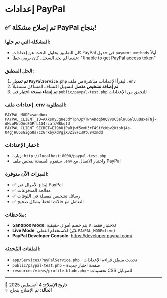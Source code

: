 # إعدادات PayPal

## ✅ تم إصلاح مشكلة PayPal بنجاح!

### المشكلة التي تم حلها:
- كان التطبيق يحاول البحث عن إعدادات PayPal في جدول `payment_methods` أولاً
- عندما لم يجد السجل، كان يرمي خطأ: "Unable to get PayPal access token"

### الحل المطبق:
1. **تم تعديل `PayPalService.php`** ليقرأ الإعدادات مباشرة من ملف `.env`
2. **تم إضافة تشخيص مفصل** لتسهيل اكتشاف المشاكل مستقبلاً
3. **تم إنشاء صفحة اختبار** في `public/paypal-test.php` للتحقق من الإعدادات

### إعدادات ملف .env المطلوبة:
```
PAYPAL_MODE=sandbox
PAYPAL_CLIENT_ID=AXksnyJgUe3dYTpnJpyTwnADoqb0QVvsC5elWuG6lUuQaxeTNj-dMcoPNbQAcEGPrL1G4rcafoWBkqfU
PAYPAL_CLIENT_SECRET=EI9bU1PaRjwf5omH3rF4StfcWpv2Wtobj4s-O4gjHU6SGigG8s7CzGrkbyXdVgjXJZi8FIsDtu94zmdd
```

### اختبار الإعدادات:
- زيارة: `http://localhost:8000/paypal-test.php`
- ستقوم الصفحة بفحص ملف `.env` واختبار الاتصال مع PayPal

### الميزات الآن متوفرة:
- ✅ إيداع الأموال عبر PayPal
- ✅ معالجة المدفوعات
- ✅ رسائل تشخيص مفصلة في اللوقات
- ✅ التعامل مع حالات الخطأ بشكل صحيح

### ملاحظات:
- **Sandbox Mode**: للاختبار فقط، لا يتم خصم أموال حقيقية
- **Live Mode**: للاستخدام الفعلي (غيّر `PAYPAL_MODE=live`)
- **PayPal Developer Console**: https://developer.paypal.com/

### الملفات المُحدثة:
- `app/Services/PayPalService.php` - تحديث منطق قراءة الإعدادات
- `public/paypal-test.php` - صفحة اختبار جديدة
- `resources/views/profile.blade.php` - تحسينات CSS للموبايل

---
📅 **تاريخ الإصلاح**: 4 أغسطس 2025  
✨ **الحالة**: تم الإصلاح بنجاح
